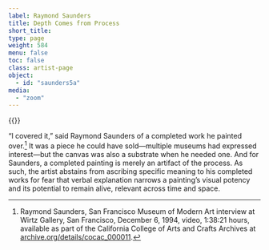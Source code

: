 ```yaml
---
label: Raymond Saunders
title: Depth Comes from Process
short_title:
type: page
weight: 584
menu: false
toc: false
class: artist-page
object:
  - id: "saunders5a"
media:
  - "zoom"
---
```

{{<q-figure id="saunders5a">}}

“I covered it,” said Raymond Saunders of a completed work he painted over.[^1] It was a piece he could have sold—multiple museums had expressed interest—but the canvas was also a substrate when he needed one. And for Saunders, a completed painting is merely an artifact of the process. As such, the artist abstains from ascribing specific meaning to his completed works for fear that verbal explanation narrows a painting’s visual potency and its potential to remain alive, relevant across time and space.

[^1]: Raymond Saunders, San Francisco Museum of Modern Art interview at Wirtz Gallery, San Francisco, December 6, 1994, video, 1:38:21 hours, available as part of the California College of Arts and Crafts Archives at [archive.org/details/cocac\_000011](https://archive.org/details/cocac\_000011).

